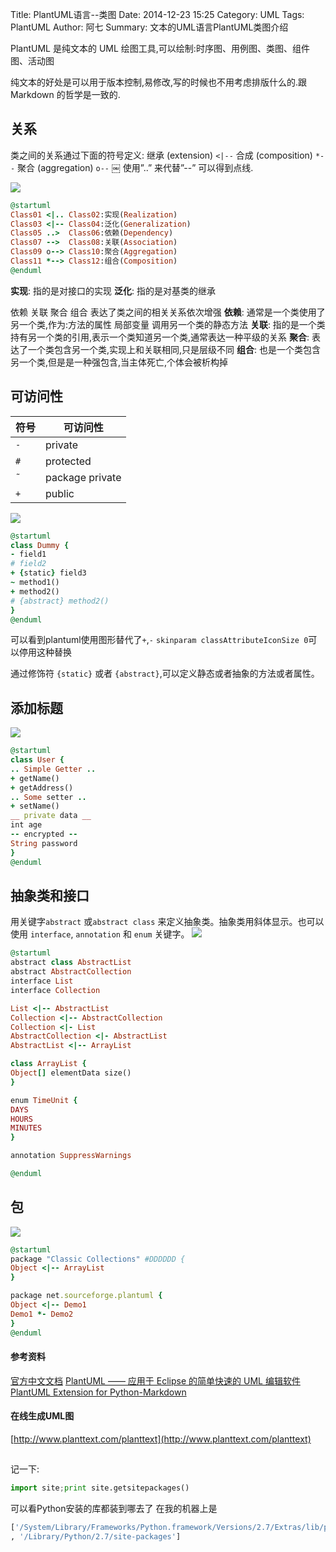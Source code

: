 Title: PlantUML语言--类图
Date: 2014-12-23 15:25
Category: UML
Tags: PlantUML
Author: 阿七
Summary: 文本的UML语言PlantUML类图介绍

PlantUML 是纯文本的 UML 绘图工具,可以绘制:时序图、用例图、类图、组件图、活动图

纯文本的好处是可以用于版本控制,易修改,写的时候也不用考虑排版什么的.跟 Markdown 的哲学是一致的.

## 关系

类之间的关系通过下面的符号定义:
继承 (extension) `<|--`
合成 (composition) `*--`
聚合 (aggregation) `o--`
￼
使用”..” 来代替”--” 可以得到点线. 

![](../images/plantumlyu-yan-lei-tu/relationship.svg)
```ruby
@startuml
Class01 <|.. Class02:实现(Realization)
Class03 <|-- Class04:泛化(Generalization)
Class05 ..>  Class06:依赖(Dependency)
Class07 -->  Class08:关联(Association)
Class09 o--> Class10:聚合(Aggregation)
Class11 *--> Class12:组合(Composition)
@enduml
```
**实现**: 指的是对接口的实现
**泛化**: 指的是对基类的继承

依赖 关联 聚合 组合 表达了类之间的相关关系依次增强
**依赖**: 通常是一个类使用了另一个类,作为:方法的属性 局部变量 调用另一个类的静态方法
**关联**: 指的是一个类持有另一个类的引用,表示一个类知道另一个类,通常表达一种平级的关系
**聚合**: 表达了一个类包含另一个类,实现上和关联相同,只是层级不同
**组合**: 也是一个类包含另一个类,但是是一种强包含,当主体死亡,个体会被析构掉

## 可访问性
符号 | 可访问性
----|--------
`-` | private
`#` | protected
`̃` | package private
`+` | public

![](../images/plantumlyu-yan-lei-tu/class.svg)
```ruby
@startuml
class Dummy { 
- field1 
# field2 
+ {static} field3
~ method1() 
+ method2()
# {abstract} method2()
} 
@enduml
```

可以看到plantuml使用图形替代了`+`,`-`
`skinparam classAttributeIconSize 0`可以停用这种替换

通过修饰符 `{static}` 或者 `{abstract}`,可以定义静态或者抽象的方法或者属性。

## 添加标题
![](../images/plantumlyu-yan-lei-tu/title.svg)
```ruby
@startuml
class User {
.. Simple Getter .. 
+ getName()
+ getAddress()
.. Some setter ..
+ setName()
__ private data __ 
int age
-- encrypted -- 
String password
}
@enduml
```
## 抽象类和接口
用关键字`abstract` 或`abstract class` 来定义抽象类。抽象类用斜体显示。也可以使用 `interface`, `annotation` 和 `enum` 关键字。
![](../images/plantumlyu-yan-lei-tu/abstractclass.svg)
```ruby
@startuml
abstract class AbstractList 
abstract AbstractCollection 
interface List
interface Collection

List <|-- AbstractList
Collection <|-- AbstractCollection
Collection <|- List 
AbstractCollection <|- AbstractList 
AbstractList <|-- ArrayList

class ArrayList { 
Object[] elementData size()
}

enum TimeUnit { 
DAYS
HOURS
MINUTES
}

annotation SuppressWarnings 

@enduml
```

## 包
![](../images/plantumlyu-yan-lei-tu/package.svg)
```ruby
@startuml
package "Classic Collections" #DDDDDD { 
Object <|-- ArrayList
}

package net.sourceforge.plantuml { 
Object <|-- Demo1
Demo1 *- Demo2
}
@enduml
```
#### 参考资料
[官方中文文档](http://translate.plantuml.com/zh/PlantUML_Language_Reference_Guide_ZH.pdf)
[PlantUML —— 应用于 Eclipse 的简单快速的 UML 编辑软件](http://www.ibm.com/developerworks/cn/opensource/os-cn-ecl-plantuml/)
[PlantUML Extension for Python-Markdown](https://github.com/mikitex70/plantuml-markdown)
#### 在线生成UML图
[http://www.planttext.com/planttext](http://www.planttext.com/planttext)

##
记一下:
```python
import site;print site.getsitepackages()
```
可以看Python安装的库都装到哪去了
在我的机器上是
```python
['/System/Library/Frameworks/Python.framework/Versions/2.7/Extras/lib/python'
, '/Library/Python/2.7/site-packages']
```
